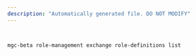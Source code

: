 ```yaml
---
description: "Automatically generated file. DO NOT MODIFY"
---
```


```bash


mgc-beta role-management exchange role-definitions list

```